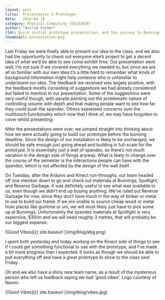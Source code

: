 ```yaml
---
layout: post
title:  Presentation & Prototype
date:   2016-04-14
category: Physical Computing (DECO3850)
author: "Astrid Farmer"
tldr: Quick initial prototype presentation, and the journey to Bunnings & Spotlight to find materials
thumbnail: presentation.png
---
```

Last Friday we were finally able to present our idea to the class, and we also had the opportunity to check out everyone else’s project to get a decent idea of what we’d be able to see come exhibit time. Our presentation went well, I’m not sure if we covered everything we needed to, but since we are all so familiar with our own idea it’s a little hard to remember what kinds of background information might help someone who is unfamiliar to understand our idea. The feedback we received was largely positive, with the feedback mostly consisting of suggestions we had already considered but failed to mention in our presentation. Some of the suggestions were very useful though, with people pointing out the problematic nature of controlling volume with depth and that making people want to see how far they could push the spandex. Others expressed concerns over the multitouch functionality which now that I think of, we may have forgotten to cover whilst presenting.

After the presentations were over, we jumped straight into thinking about how we were actually going to build our prototype before the looming deadline. Since the design of our installation is likely to be unchanged, we should be safe enough just going ahead and building in full-scale for the prototype. It is essentially just a wall of spandex, so there’s not much variation in the design side of things anyway. What is likely to change over the course of the semester is the interactions people can have with the spandex, which is not affected by the design of the wall itself.

On Tuesday, after the Arduino and Kinect run-throughs, our team headed off one member down to go and check out materials at Bunnings, Spotlight, and Reverse Garbage. It was definitely useful to see what was available to us, even though we didn’t end up buying anything. We’ve ruled out Reverse Garbage for now, since they don’t have much in the way of timber or metal to use to build our frame. If we are unable to source cheap wood or metal from places like gumtree or uni, we will most likely just have to pick some up at Bunnings. Unfortunately the spandex materials at Spotlight is very expensive, $30/m and we will need roughly 3 metres, that will probably be our biggest expense.

![Good Vibes]({{ site.baseurl }}img/blog/kbg.png)

I spent both yesterday and today working on the Kinect side of things to see if I could get something functional to use with the prototype, and I’ve made a bit more progress than I expected. It looks as though we should be able to pull everything off and have a great prototype to show to the class next Friday.

Oh and we also have a shiny new team name, as a result of the mysterious person who left us feedback saying we had 'good vibes'. Logo courtesy of Naomi.

![Good Vibes]({{ site.baseurl }}img/blog/vibes.jpg)
